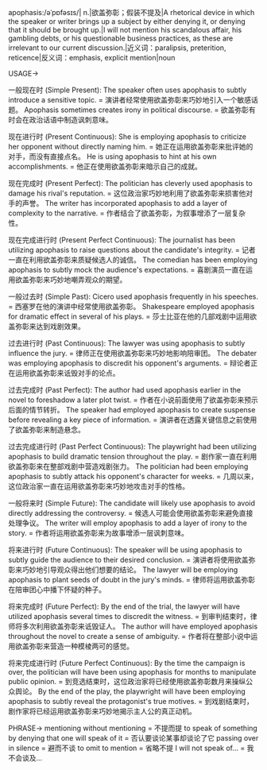 apophasis:/əˈpɒfəsɪs/| n.|欲盖弥彰；假装不提及|A rhetorical device in which the speaker or writer brings up a subject by either denying it, or denying that it should be brought up.|I will not mention his scandalous affair, his gambling debts, or his questionable business practices, as these are irrelevant to our current discussion.|近义词：paralipsis, preterition, reticence|反义词：emphasis, explicit mention|noun

USAGE->

一般现在时 (Simple Present):
The speaker often uses apophasis to subtly introduce a sensitive topic. = 演讲者经常使用欲盖弥彰来巧妙地引入一个敏感话题。
Apophasis sometimes creates irony in political discourse. = 欲盖弥彰有时会在政治话语中制造讽刺意味。

现在进行时 (Present Continuous):
She is employing apophasis to criticize her opponent without directly naming him. = 她正在运用欲盖弥彰来批评她的对手，而没有直接点名。
He is using apophasis to hint at his own accomplishments. = 他正在使用欲盖弥彰来暗示自己的成就。

现在完成时 (Present Perfect):
The politician has cleverly used apophasis to damage his rival's reputation. = 这位政治家巧妙地利用了欲盖弥彰来损害他对手的声誉。
The writer has incorporated apophasis to add a layer of complexity to the narrative. = 作者结合了欲盖弥彰，为叙事增添了一层复杂性。

现在完成进行时 (Present Perfect Continuous):
The journalist has been utilizing apophasis to raise questions about the candidate's integrity. = 记者一直在利用欲盖弥彰来质疑候选人的诚信。
The comedian has been employing apophasis to subtly mock the audience's expectations. = 喜剧演员一直在运用欲盖弥彰来巧妙地嘲弄观众的期望。


一般过去时 (Simple Past):
Cicero used apophasis frequently in his speeches. = 西塞罗在他的演讲中经常使用欲盖弥彰。
Shakespeare employed apophasis for dramatic effect in several of his plays. = 莎士比亚在他的几部戏剧中运用欲盖弥彰来达到戏剧效果。

过去进行时 (Past Continuous):
The lawyer was using apophasis to subtly influence the jury. = 律师正在使用欲盖弥彰来巧妙地影响陪审团。
The debater was employing apophasis to discredit his opponent's arguments. = 辩论者正在运用欲盖弥彰来诋毁对手的论点。

过去完成时 (Past Perfect):
The author had used apophasis earlier in the novel to foreshadow a later plot twist. = 作者在小说前面使用了欲盖弥彰来预示后面的情节转折。
The speaker had employed apophasis to create suspense before revealing a key piece of information. = 演讲者在透露关键信息之前使用了欲盖弥彰来制造悬念。

过去完成进行时 (Past Perfect Continuous):
The playwright had been utilizing apophasis to build dramatic tension throughout the play. = 剧作家一直在利用欲盖弥彰来在整部戏剧中营造戏剧张力。
The politician had been employing apophasis to subtly attack his opponent's character for weeks. =  几周以来，这位政治家一直在运用欲盖弥彰来巧妙地攻击对手的性格。

一般将来时 (Simple Future):
The candidate will likely use apophasis to avoid directly addressing the controversy. = 候选人可能会使用欲盖弥彰来避免直接处理争议。
The writer will employ apophasis to add a layer of irony to the story. = 作者将运用欲盖弥彰来为故事增添一层讽刺意味。

将来进行时 (Future Continuous):
The speaker will be using apophasis to subtly guide the audience to their desired conclusion. = 演讲者将使用欲盖弥彰来巧妙地引导观众得出他们想要的结论。
The lawyer will be employing apophasis to plant seeds of doubt in the jury's minds. = 律师将运用欲盖弥彰在陪审团心中播下怀疑的种子。

将来完成时 (Future Perfect):
By the end of the trial, the lawyer will have utilized apophasis several times to discredit the witness. = 到审判结束时，律师将多次利用欲盖弥彰来诋毁证人。
The author will have employed apophasis throughout the novel to create a sense of ambiguity. = 作者将在整部小说中运用欲盖弥彰来营造一种模棱两可的感觉。

将来完成进行时 (Future Perfect Continuous):
By the time the campaign is over, the politician will have been using apophasis for months to manipulate public opinion. = 到竞选结束时，这位政治家将已经使用欲盖弥彰数月来操纵公众舆论。
By the end of the play, the playwright will have been employing apophasis to subtly reveal the protagonist's true motives. = 到戏剧结束时，剧作家将已经运用欲盖弥彰来巧妙地揭示主人公的真正动机。



PHRASE->
mentioning without mentioning =  不提而提
to speak of something by denying that one will speak of it =  否认要谈论某事却谈论了它
passing over in silence =  避而不谈
to omit to mention =  省略不提
I will not speak of... =  我不会谈及...
